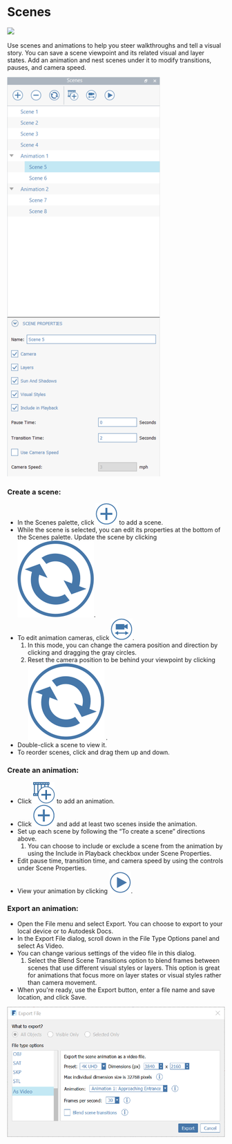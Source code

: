 # Scenes

![](../.gitbook/assets/animations-aerial.gif)

Use scenes and animations to help you steer walkthroughs and tell a visual story. You can save a scene viewpoint and its related visual and layer states. Add an animation and nest scenes under it to modify transitions, pauses, and camera speed.

![](<../.gitbook/assets/scenes UI windows.png>)

### Create a scene:

* In the Scenes palette, click ![](<../.gitbook/assets/plus icon.png>) to add a scene.
* While the scene is selected, you can edit its properties at the bottom of the Scenes palette. Update the scene by clicking![](<../.gitbook/assets/refresh icon.svg>).&#x20;
* To edit animation cameras, click ![](<../.gitbook/assets/edit cameras.png>).
  1. In this mode, you can change the camera position and direction by clicking and dragging the gray circles.
  2. Reset the camera position to be behind your viewpoint by clicking![](<../.gitbook/assets/refresh icon.svg>) .
* Double-click a scene to view it.&#x20;
* To reorder scenes, click and drag them up and down.

### Create an animation:

* Click ![](<../.gitbook/assets/add animation.png>) to add an animation.
* Click ![](<../.gitbook/assets/plus icon.png>) and add at least two scenes inside the animation.
* Set up each scene by following the “To create a scene” directions above.
  1. You can choose to include or exclude a scene from the animation by using the Include in Playback checkbox under Scene Properties.
* Edit pause time, transition time, and camera speed by using the controls under Scene Properties.
* View your animation by clicking ![](<../.gitbook/assets/play icon.png>).

### Export an animation:

* Open the File menu and select Export. You can choose to export to your local device or to Autodesk Docs.
* In the Export File dialog, scroll down in the File Type Options panel and select As Video.
* You can change various settings of the video file in this dialog.
  1. Select the Blend Scene Transitions option to blend frames between scenes that use different visual styles or layers. This option is great for animations that focus more on layer states or visual styles rather than camera movement.
* When you're ready, use the Export button, enter a file name and save location, and click Save.

![](../.gitbook/assets/animations-export-dialog.png)
